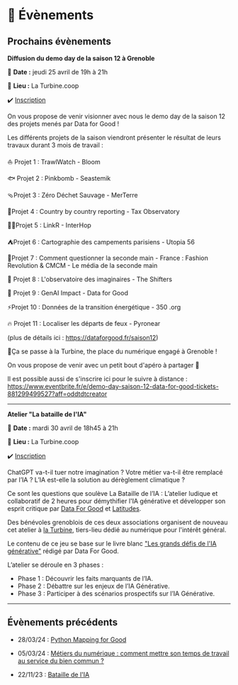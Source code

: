 # 📅 Évènements

## Prochains évènements

**Diffusion du demo day de la saison 12 à Grenoble**

📅 **Date :** jeudi 25 avril de 19h à 21h

📌 **Lieu :** La Turbine.coop

✔️ [Inscription](https://mobilizon.fr/events/5dff7990-9ae8-4139-906e-b0b14d1924f4)

On vous propose de venir visionner avec nous le demo day de la saison 12 des projets menés par Data for Good !

Les différents projets de la saison viendront présenter le résultat de leurs travaux durant 3 mois de travail :

⛵ Projet 1 : TrawlWatch - Bloom

🐟 Projet 2 : Pinkbomb - Seastemik

🩴Projet 3 : Zéro Déchet Sauvage - MerTerre

💸Projet 4 : Country by country reporting - Tax Observatory

👩‍⚕️Projet 5 : LinkR - InterHop

⛺Projet 6 : Cartographie des campements parisiens - Utopia 56

👗Projet 7 : Comment questionner la seconde main - France : Fashion Revolution & CMCM - Le média de la seconde main

🎥 Projet 8 : L'observatoire des imaginaires - The Shifters

📲 Projet 9 : GenAI Impact - Data for Good

⚡Projet 10 : Données de la transition énergétique - 350 .org

🔥 Projet 11 : Localiser les départs de feux - Pyronear

(plus de détails ici : https://dataforgood.fr/saison12)

📌Ça se passe à la Turbine, the place du numérique engagé à Grenoble !

On vous propose de venir avec un petit bout d'apéro à partager 🍻

Il est possible aussi de s'inscrire ici pour le suivre à distance : https://www.eventbrite.fr/e/demo-day-saison-12-data-for-good-tickets-881299499527?aff=oddtdtcreator

___

**Atelier "La bataille de l'IA"**

📅 **Date :** mardi 30 avril de 18h45 à 21h

📌 **Lieu :** La Turbine.coop

✔️ [Inscription](https://www.meetup.com/fr-FR/data-for-good-fr/events/300024640/)

ChatGPT va-t-il tuer notre imagination ? Votre métier va-t-il être remplacé par l’IA ? L’IA est-elle la solution au dérèglement climatique ?

Ce sont les questions que soulève La Bataille de l’IA : L’atelier ludique et collaboratif de 2 heures pour démythifier l'IA générative et développer son esprit critique par [Data For Good](https://dataforgood.fr/) et [Latitudes](https://www.latitudes.cc/).

Des bénévoles grenoblois de ces deux associations organisent de nouveau cet atelier à [la Turbine](https://turbine.coop/), tiers-lieu dédié au numérique pour l'intérêt général.

Le contenu de ce jeu se base sur le livre blanc ["Les grands défis de l'IA générative"](https://issuu.com/dataforgood/docs/dataforgood_livreblanc_iagenerative_v1.0?fr=sZGE0MjYyNjE5MTU) rédigé par Data For Good.

L’atelier se déroule en 3 phases :

- Phase 1 : Découvrir les faits marquants de l’IA.
- Phase 2 : Débattre sur les enjeux de l’IA Générative.
- Phase 3 : Participer à des scénarios prospectifs sur l’IA Générative.

___

## Évènements précédents

- 28/03/24 : [Python Mapping for Good](https://www.meetup.com/fr-FR/groupe-dutilisateurs-python-grenoble/events/299598142/)

- 05/03/24 : [Métiers du numérique : comment mettre son temps de travail au service du bien commun ?](https://mobilizon.fr/events/4c6b6b4a-a47d-4846-b572-6d1eaa6df988)

- 22/11/23 : [Bataille de l'IA](https://www.meetup.com/fr-FR/data-for-good-fr/events/296894726/)